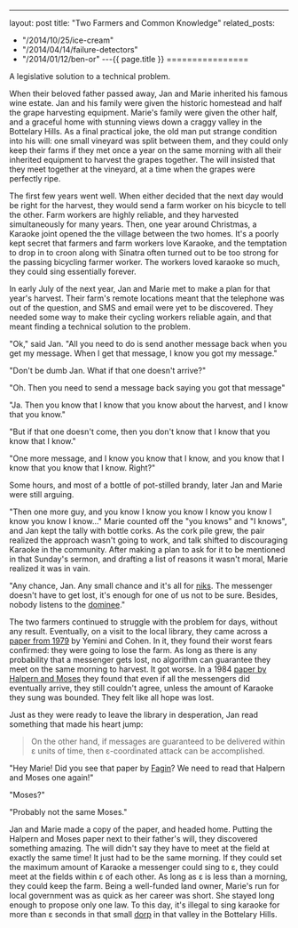 ---
layout: post
title: "Two Farmers and Common Knowledge"
related_posts:
  - "/2014/10/25/ice-cream"
  - "/2014/04/14/failure-detectors"
  - "/2014/01/12/ben-or"
---{{ page.title }}
================

<p class="meta">A legislative solution to a technical problem.</p>

When their beloved father passed away, Jan and Marie inherited his famous wine estate. Jan and his family were given the historic homestead and half the grape harvesting equipment. Marie's family were given the other half, and a graceful home with stunning views down a craggy valley in the Bottelary Hills. As a final practical joke, the old man put strange condition into his will: one small vineyard was split between them, and they could only keep their farms if they met once a year on the same morning with all their inherited equipment to harvest the grapes together. The will insisted that they meet together at the vineyard, at a time when the grapes were perfectly ripe.

The first few years went well. When either decided that the next day would be right for the harvest, they would send a farm worker on his bicycle to tell the other. Farm workers are highly reliable, and they harvested simultaneously for many years. Then, one year around Christmas, a Karaoke joint opened the the village between the two homes. It's a poorly kept secret that farmers and farm workers love Karaoke, and the temptation to drop in to croon along with Sinatra often turned out to be too strong for the passing bicycling farmer worker. The workers loved karaoke so much, they could sing essentially forever.

In early July of the next year, Jan and Marie met to make a plan for that year's harvest. Their farm's remote locations meant that the telephone was out of the question, and SMS and email were yet to be discovered. They needed some way to make their cycling workers reliable again, and that meant finding a technical solution to the problem.

"Ok," said Jan. "All you need to do is send another message back when you get my message. When I get that message, I know you got my message."

"Don't be dumb Jan. What if that one doesn't arrive?"

"Oh. Then you need to send a message back saying you got that message"

"Ja. Then you know that I know that you know about the harvest, and I know that you know."

"But if that one doesn't come, then you don't know that I know that you know that I know."

"One more message, and I know you know that I know, and you know that I know that you know that I know. Right?"

Some hours, and most of a bottle of pot-stilled brandy, later Jan and Marie were still arguing.

"Then one more guy, and you know I know you know I know you know I know you know I know..." Marie counted off the "you knows" and "I knows", and Jan kept the tally with bottle corks. As the cork pile grew, the pair realized the approach wasn't going to work, and talk shifted to discouraging Karaoke in the community. After making a plan to ask for it to be mentioned in that Sunday's sermon, and drafting a list of reasons it wasn't moral, Marie realized it was in vain.

"Any chance, Jan. Any small chance and it's all for [niks](http://en.wiktionary.org/wiki/niks#Afrikaans). The messenger doesn't have to get lost, it's enough for one of us not to be sure. Besides, nobody listens to the [dominee](http://en.wiktionary.org/wiki/dominee#Afrikaans)."

The two farmers continued to struggle with the problem for days, without any result. Eventually, on a visit to the local library, they came across a [paper from 1979](http://65.54.113.26/Publication/3768450/some-issues-in-distributed-processes-communication) by Yemini and Cohen. In it, they found their worst fears confirmed: they were going to lose the farm. As long as there is any probability that a messenger gets lost, no algorithm can guarantee they meet on the same morning to harvest. It got worse. In a 1984 [paper by Halpern and Moses](https://www.cs.cornell.edu/home/halpern/papers/common_knowledge.pdf) they found that even if all the messengers did eventually arrive, they still couldn't agree, unless the amount of Karaoke they sung was bounded. They felt like all hope was lost.

Just as they were ready to leave the library in desperation, Jan read something that made his heart jump:

> On the other hand, if messages are guaranteed to be delivered within ε units of time, then ε-coordinated attack can be accomplished.

"Hey Marie! Did you see that paper by [Fagin](http://researcher.watson.ibm.com/researcher/files/us-fagin/apal99.pdf)? We need to read that Halpern and Moses one again!"

"Moses?"

"Probably not the same Moses."

Jan and Marie made a copy of the paper, and headed home. Putting the Halpern and Moses paper next to their father's will, they discovered something amazing. The will didn't say they have to meet at the field at exactly the same time! It just had to be the same morning. If they could set the maximum amount of Karaoke a messenger could sing to ε, they could meet at the fields within ε of each other. As long as ε is less than a morning, they could keep the farm. Being a well-funded land owner, Marie's run for local government was as quick as her career was short. She stayed long enough to propose only one law. To this day, it's illegal to sing karaoke for more than ε seconds in that small [dorp](http://en.wiktionary.org/wiki/dorp#English) in that valley in the Bottelary Hills.